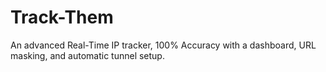 # Track-Them
An advanced Real-Time IP tracker, 100% Accuracy with a dashboard, URL masking, and automatic tunnel setup.
